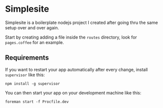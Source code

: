 # Simplesite

Simplesite is a boilerplate nodejs project I created after going thru the same setup over and over again.

Start by creating adding a file inside the `routes` directory, look for `pages.coffee` for an example.

## Requirements

If you want to restart your app automatically after every change, install `supervisor` like this:

    npm install -g supervisor


You can then start your app on your development machine like this:

    foreman start -f Procfile.dev

